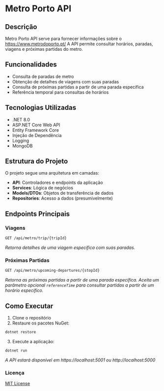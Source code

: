 # Metro Porto API

## Descrição
Metro Porto API serve para fornecer informações sobre o https://www.metrodoporto.pt/
A API permite consultar horários, paradas, viagens e próximas partidas do metro.

## Funcionalidades

- Consulta de paradas de metro
- Obtenção de detalhes de viagens com suas paradas
- Consulta de próximas partidas a partir de uma parada específica
- Referência temporal para consultas de horários

## Tecnologias Utilizadas

- .NET 8.0
- ASP.NET Core Web API
- Entity Framework Core
- Injeção de Dependência
- Logging
- MongoDB

## Estrutura do Projeto

O projeto segue uma arquitetura em camadas:
- **API**: Controladores e endpoints da aplicação
- **Services**: Lógica de negócios
- **Models/DTOs**: Objetos de transferência de dados
- **Repositories**: Acesso a dados (presumivelmente)

## Endpoints Principais

### Viagens
```bash
GET /api/metro/trip/{tripId}
```
*Retorna detalhes de uma viagem específica com suas paradas.*

### Próximas Partidas
```bash
GET /api/metro/upcoming-departures/{stopId}
```
*Retorna as próximas partidas a partir de uma parada específica. Aceita um parâmetro opcional `referenceTime` para consultar partidas a partir de um horário específico.*

## Como Executar

1. Clone o repositório
2. Restaure os pacotes NuGet:
```bash
dotnet restore
```
3. Execute a aplicação:
```bash
dotnet run
```
*A API estará disponível em https://localhost:5001 ou http://localhost:5000*

### Licença
[MIT License](https://github.com/rodriaum/metro-porto-api?tab=MIT-1-ov-file#MIT-1-ov-file)